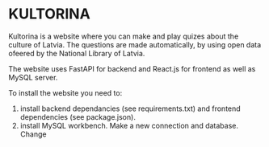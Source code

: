 # KULTORINA

Kultorina is a website where you can make and play quizes about the culture of Latvia. The questions are made automatically, by using open data ofeered by the National Library of Latvia. 

The website uses FastAPI for backend and React.js for frontend as well as MySQL server.

To install the website you need to:
1. install backend dependancies (see requirements.txt) and frontend dependencies (see package.json).
2. install MySQL workbench. Make a new connection and database. Change 

